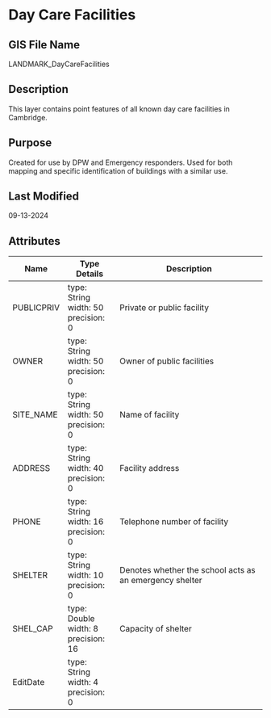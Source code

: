 # Day Care Facilities
## GIS File Name
LANDMARK_DayCareFacilities
## Description
<DIV STYLE="text-align:Left;"><DIV><DIV><P><SPAN>This layer contains point features of all known day care facilities in Cambridge.</SPAN></P></DIV></DIV></DIV>

## Purpose
Created for use by DPW and Emergency responders. Used for both mapping and specific identification of buildings with a similar use.
## Last Modified
09-13-2024
## Attributes
|Name|Type Details|Description|
|----|------------|-----------|
|PUBLICPRIV|type: String<br/>width: 50<br/>precision: 0|Private or public facility|
|OWNER|type: String<br/>width: 50<br/>precision: 0|Owner of public facilities|
|SITE_NAME|type: String<br/>width: 50<br/>precision: 0|Name of facility|
|ADDRESS|type: String<br/>width: 40<br/>precision: 0|Facility address|
|PHONE|type: String<br/>width: 16<br/>precision: 0|Telephone number of facility|
|SHELTER|type: String<br/>width: 10<br/>precision: 0|Denotes whether the school acts as an emergency shelter|
|SHEL_CAP|type: Double<br/>width: 8<br/>precision: 16|Capacity of shelter|
|EditDate|type: String<br/>width: 4<br/>precision: 0||
